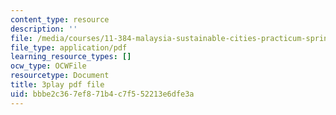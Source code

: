 ```yaml
---
content_type: resource
description: ''
file: /media/courses/11-384-malaysia-sustainable-cities-practicum-spring-2018/bbbe2c367ef871b4c7f552213e6dfe3a_hP9FIMolHEA.pdf
file_type: application/pdf
learning_resource_types: []
ocw_type: OCWFile
resourcetype: Document
title: 3play pdf file
uid: bbbe2c36-7ef8-71b4-c7f5-52213e6dfe3a
---
```


